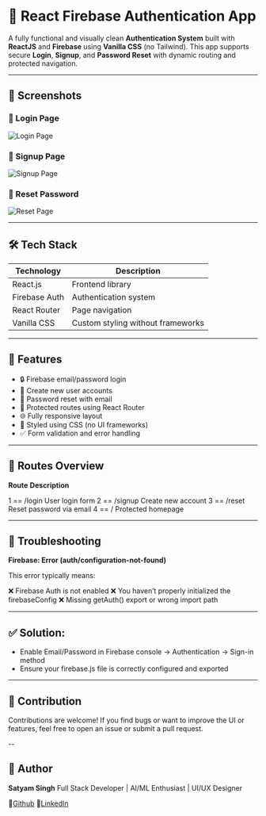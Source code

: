 # 🔐 React Firebase Authentication App

A fully functional and visually clean **Authentication System** built with **ReactJS** and **Firebase** using **Vanilla CSS** (no Tailwind). This app supports secure **Login**, **Signup**, and **Password Reset** with dynamic routing and protected navigation.

---

## 📸 Screenshots

### 🔐 Login Page
![Login Page](https://your-login-screenshot-link.com)

### 📝 Signup Page
![Signup Page](https://your-signup-screenshot-link.com)

### 🔁 Reset Password
![Reset Page](https://your-reset-screenshot-link.com)

---

## 🛠️ Tech Stack

| Technology     | Description                         |
|----------------|-------------------------------------|
| React.js       | Frontend library                    |
| Firebase Auth  | Authentication system               |
| React Router   | Page navigation                     |
| Vanilla CSS    | Custom styling without frameworks   |

---

## 🚀 Features

- 🔒 Firebase email/password login
- 📝 Create new user accounts
- 🔁 Password reset with email
- 🧭 Protected routes using React Router
- 🌐 Fully responsive layout
- 🎨 Styled using CSS (no UI frameworks)
- ✅ Form validation and error handling

---

## 🔐 Routes Overview

**Route**                   **Description**

1 == /login                 User login form
2 == /signup                Create new account
3 == /reset                 Reset password via email
4 == /                      Protected homepage

---

## 🧠 Troubleshooting

**Firebase: Error (auth/configuration-not-found)**

This error typically means:

❌ Firebase Auth is not enabled
❌ You haven’t properly initialized the firebaseConfig
❌ Missing getAuth() export or wrong import path

---


## ✅ Solution:

- Enable Email/Password in Firebase console → Authentication → Sign-in method
- Ensure your firebase.js file is correctly configured and exported

---

## 🙌 Contribution

Contributions are welcome!
If you find bugs or want to improve the UI or features, feel free to open an issue or submit a pull request.

--

## 👤 Author

**Satyam Singh**
Full Stack Developer | AI/ML Enthusiast | UI/UX Designer

🔗[Github]([text](https://github.com/Satyam-2003/Satyam-2003))
💼[LinkedIn]([text](https://www.linkedin.com/in/satyam2001singh))